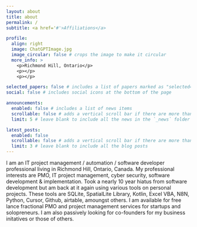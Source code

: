 ```yaml
---
layout: about
title: about
permalink: /
subtitle: <a href='#'>Affiliations</a>

profile:
  align: right
  image: ChatGPTImage.jpg
  image_circular: false # crops the image to make it circular
  more_info: >
    <p>Richmond Hill, Ontario</p>
    <p></p>
    <p></p>

selected_papers: false # includes a list of papers marked as "selected={true}"
social: false # includes social icons at the bottom of the page

announcements:
  enabled: false # includes a list of news items
  scrollable: false # adds a vertical scroll bar if there are more than 3 news items
  limit: 5 # leave blank to include all the news in the `_news` folder

latest_posts:
  enabled: false
  scrollable: false # adds a vertical scroll bar if there are more than 3 new posts items
  limit: 3 # leave blank to include all the blog posts
---
```


I am an IT project management / automation / software developer professional living in Richmond Hill, Ontario, Canada. My professional interests are PMO, IT project management, cyber security, software development & implementation. 
Took a nearly 10 year hiatus from software development but am back at it again using various tools on personal projects. These tools are SQLite, SpatialLite Library, Kotlin, Excel VBA, N8N, Python, Cursor, Github, airtable, amoungst others. 
I am available for free lance fractional PMO and project management services for startups and solopreneurs. I am also passively looking for co-founders for my business initatives or those of others.


